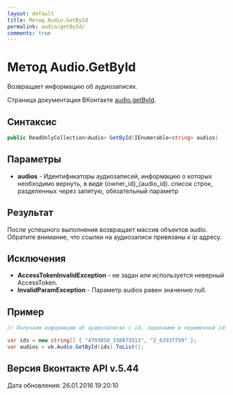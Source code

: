 ```yaml
---
layout: default
title: Метод Audio.GetById
permalink: audio/getById/
comments: true
---
```

# Метод Audio.GetById
Возвращает информацию об аудиозаписях.

Страница документации ВКонтакте [audio.getById](https://vk.com/dev/audio.getById).
## Синтаксис
``` csharp
public ReadOnlyCollection<Audio> GetById(IEnumerable<string> audios)
```

## Параметры
+ **audios** - Идентификаторы аудиозаписей, информацию о которых необходимо вернуть, в виде {owner_id}_{audio_id}. список строк, разделенных через запятую, обязательный параметр

## Результат
После успешного выполнения возвращает массив объектов audio. Обратите внимание, что ссылки на аудиозаписи привязаны к ip адресу.

## Исключения
+ **AccessTokenInvalidException** - не задан или используется неверный AccessToken.
+ **InvalidParamException** - Параметр audios равен значению null.

## Пример
```csharp
// Получаем информацию об аудиозаписях с id, заданными в переменной ids.

var ids = new string[] { "4793858_158073513", "2_63937759" };
var audios = vk.Audio.GetById(ids).ToList();
```

## Версия Вконтакте API v.5.44
Дата обновления: 26.01.2016 19:20:10
